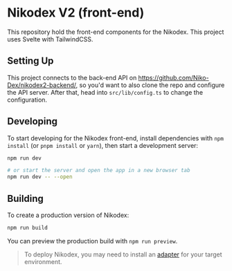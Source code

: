 # Nikodex V2 (front-end)
This repository hold the front-end components for the Nikodex. This project uses Svelte with TailwindCSS.

## Setting Up
This project connects to the back-end API on https://github.com/Niko-Dex/nikodex2-backend/, so you'd want to also clone the repo and configure the API server.
After that, head into `src/lib/config.ts` to change the configuration.

## Developing

To start developing for the Nikodex front-end, install dependencies with `npm install` (or `pnpm install` or `yarn`), then start a development server:

```sh
npm run dev

# or start the server and open the app in a new browser tab
npm run dev -- --open
```

## Building

To create a production version of Nikodex:

```sh
npm run build
```

You can preview the production build with `npm run preview`.

> To deploy Nikodex, you may need to install an [adapter](https://svelte.dev/docs/kit/adapters) for your target environment.